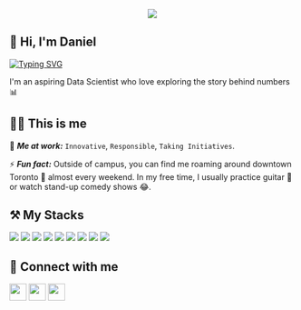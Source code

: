 <p  align="center"><img src = "Pink & Blue Futuristic Gaming Channel Youtube Intro.gif"></p>

## 👋 Hi, I'm Daniel  

[![Typing SVG](https://readme-typing-svg.herokuapp.com?font=robust&size=25&duration=3000&pause=1000&color=0059F7&width=435&lines=Nice+to+meet+you!;I'm+an+Aspiring+Data+Scientist+)](https://git.io/typing-svg)

I'm an aspiring Data Scientist who love exploring the story behind numbers 📊

## 🙋‍♂️ This is me 
🏢 ***Me at work:*** ```Innovative```, ```Responsible```, ```Taking Initiatives```. 

⚡ ***Fun fact:*** Outside of campus, you can find me roaming around downtown Toronto 🚶 almost every weekend. In my free time, I usually practice guitar 🎸 or watch stand-up comedy shows 😂.
 
## ⚒️ My Stacks
<img src="https://img.shields.io/badge/Python-FFD43B?style=for-the-badge&logo=python&logoColor=blue"> <span>
<img src="https://img.shields.io/badge/MySQL-005C84?style=for-the-badge&logo=mysql&logoColor=white"> 
<img src="https://img.shields.io/badge/PostgreSQL-316192?style=for-the-badge&logo=postgresql&logoColor=white">
<img src="https://img.shields.io/badge/PowerBI-F2C811?style=for-the-badge&logo=Power%20BI&logoColor=black"> 
<img src="https://img.shields.io/badge/Tableau-E97627?style=for-the-badge&logo=Tableau&logoColor=white">
<img src="https://img.shields.io/badge/Microsoft_Excel-217346?style=for-the-badge&logo=microsoft-excel&logoColor=white">
<img src="https://img.shields.io/badge/numpy-%23013243.svg?style=for-the-badge&logo=numpy&logoColor=white">
<img src="https://img.shields.io/badge/Pandas-2C2D72?style=for-the-badge&logo=pandas&logoColor=white"> 
<img src="https://img.shields.io/badge/scikit--learn-%23F7931E.svg?style=for-the-badge&logo=scikit-learn&logoColor=white">
</span>

## 🤝 Connect with me
[<img src="https://user-images.githubusercontent.com/75436284/212133009-3bd6b322-4773-425a-8a8a-2f75f43e1539.png" aligh='left' width='30' />](https://www.linkedin.com/in/danieltrn/) [<img src="https://cdn4.iconfinder.com/data/icons/logos-and-brands/512/189_Kaggle_logo_logos-512.png" width='30' />](https://www.kaggle.com/danielggak/code) [<img src="https://github.com/user-attachments/assets/e414e9c1-3672-4892-871b-f2e8487e3ec4" width='30' />](https://daniel-portfolio-zeta.vercel.app/)

